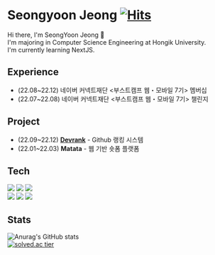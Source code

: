 # Seongyoon Jeong [![Hits](https://hits.seeyoufarm.com/api/count/incr/badge.svg?url=https%3A%2F%2Fgithub.com%2Ftunggary%2Fhit-counter&count_bg=%233D91C8&title_bg=%23555555&icon=&icon_color=%23E7E7E7&title=hits&edge_flat=false)](https://hits.seeyoufarm.com)
Hi there, I'm SeongYoon Jeong 👋 </br>
I'm majoring in Computer Science Engineering at Hongik University. </br>
I'm currently learning NextJS.
## Experience
- (22.08~22.12) 네이버 커넥트재단 <부스트캠프 웹・모바일 7기> 멤버십 
- (22.07~22.08) 네이버 커넥트재단 <부스트캠프 웹・모바일 7기> 챌린지 

## Project
- (22.09~22.12) [**Devrank**](https://github.com/boostcampwm-2022/web21-devrank) - Github 랭킹 시스템 
- (22.01~22.03) **Matata** - 웹 기반 숏폼 플랫폼 
## Tech
<img src="https://img.shields.io/badge/Typescript-3178C6?style=flat-square&logo=Typescript&logoColor=white" /> <img src="https://img.shields.io/badge/Javascript-F7DF1E?style=flat-square&logo=Javascript&logoColor=black" /> 
<img src="https://img.shields.io/badge/Node.js-339933?style=flat-square&logo=Node.js&logoColor=white" />
<br/>
<img src="https://img.shields.io/badge/React.js-61DAFB?style=flat-square&logo=React&logoColor=black" /> 
<img src="https://img.shields.io/badge/Next.js-000000?style=flat-square&logo=Next.js&logoColor=white" /> <img src="https://img.shields.io/badge/Styled components-DB7093?style=flat-square&logo=styledComponents&logoColor=white" /> 

## Stats
![Anurag's GitHub stats](https://github-readme-stats.vercel.app/api?username=tunggary&show_icons=true&theme=transparent)<br/>
[![solved.ac tier](https://github-readme-solvedac.hyp3rflow.vercel.app/api/?handle=tunggary)](https://solved.ac/tunggary)
